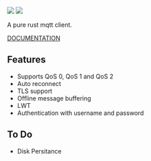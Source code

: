 [![](https://travis-ci.org/Ather-Energy/RuMqtt.svg?branch=master)](https://travis-ci.org/Ather-Energy/RuMqtt)
[![](http://meritbadge.herokuapp.com/rumqtt)](https://crates.io/crates/rumqtt)

A pure rust mqtt client.

[DOCUMENTATION](http://ather-energy.github.io/RuMqtt/rumqtt)
## Features

* Supports QoS 0, QoS 1 and QoS 2
* Auto reconnect
* TLS support
* Offline message buffering
* LWT
* Authentication with username and password


## To Do

* Disk Persitance
